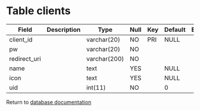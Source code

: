 Table clients
=============

| Field         | Description | Type         | Null | Key | Default | Extra |
| ------------- | ----------- | ------------ | ---- | --- | ------- | ----- |
| client_id     |             | varchar(20)  | NO   | PRI | NULL    |       |
| pw            |             | varchar(20)  | NO   |     |         |       |
| redirect_uri  |             | varchar(200) | NO   |     |         |       |
| name          |             | text         | YES  |     | NULL    |       |
| icon          |             | text         | YES  |     | NULL    |       |
| uid           |             | int(11)      | NO   |     | 0       |       |

Return to [database documentation](help/database)
